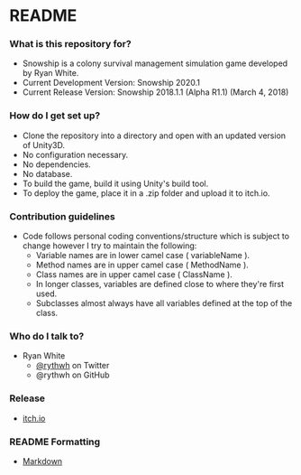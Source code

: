 # README #

### What is this repository for? ###

* Snowship is a colony survival management simulation game developed by Ryan White.
* Current Development Version: Snowship 2020.1
* Current Release Version: Snowship 2018.1.1 (Alpha R1.1) (March 4, 2018)

### How do I get set up? ###

* Clone the repository into a directory and open with an updated version of Unity3D.
* No configuration necessary.
* No dependencies.
* No database.
* To build the game, build it using Unity's build tool.
* To deploy the game, place it in a .zip folder and upload it to itch.io.

### Contribution guidelines ###

* Code follows personal coding conventions/structure which is subject to change however I try to maintain the following:
  - Variable names are in lower camel case ( variableName ).
  - Method names are in upper camel case ( MethodName ).
  - Class names are in upper camel case ( ClassName ).
  - In longer classes, variables are defined close to where they're first used.
  - Subclasses almost always have all variables defined at the top of the class.

### Who do I talk to? ###

+ Ryan White
    * [@rythwh](https://twitter.com/rythwh) on Twitter
    * @rythwh on GitHub

### Release ###

* [itch.io](https://flizzehh.itch.io/snowship)

### README Formatting ###

* [Markdown](https://bitbucket.org/tutorials/markdowndemo)
